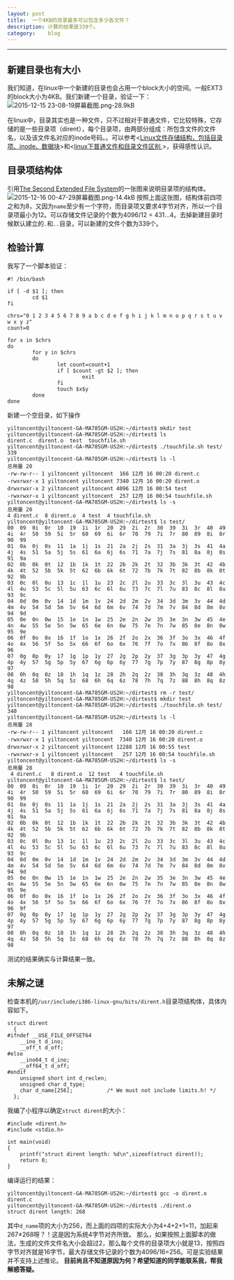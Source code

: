 ```yaml
---
layout: post
title:  一个4KB的目录最多可以包含多少各文件？
description: 计算的结果是339个。
category:    blog
---
```


---

## 新建目录也有大小
我们知道，在linux中一个新建的目录也会占用一个block大小的空间。一般EXT3的block大小为4KB。我们新建一个目录，验证一下：
![2015-12-15 23-08-19屏幕截图.png-28.9kB][1]

在linux中，目录其实也是一种文件，只不过相对于普通文件，它比较特殊，它存储的是一些目录项（dirent），每个目录项，由两部分组成：所包含文件的文件名，以及该文件名对应的inode号码。。可以参考<[Linux文件存储结构，包括目录项、inode、数据块](http://c.biancheng.net/cpp/html/2780.html)>和<[linux下普通文件和目录文件区别 ](http://blog.csdn.net/mrjy1475726263/article/details/34436769)>，获得感性认识。

## 目录项结构体
引用[The Second Extended File System](http://www.nongnu.org/ext2-doc/ext2.html#IFDIR-NAME-LEN)的一张图来说明目录项的结构体。
![2015-12-16 00-47-29屏幕截图.png-14.4kB][2]
按照上面这张图，结构体前四项之和为8，又因为`name`至少有一个字符，而目录项又要求4字节对齐，所以一个目录项最小为12。可以存储文件记录的个数为4096/12 = 431...4。去掉新建目录时候默认建立的`.`和`..`目录，可以新建的文件个数为339个。

## 检验计算
我写了一个脚本验证：

```
#! /bin/bash

if [ -d $1 ]; then
        cd $1
fi

chrs="0 1 2 3 4 5 6 7 8 9 a b c d e f g h i j k l m n o p q r s t u v w x y z"
count=0

for x in $chrs
do
        for y in $chrs
        do
                let count=count+1
                if [ $count -gt $2 ]; then
                        exit
                fi
                touch $x$y
        done
done
```
新建一个空目录，如下操作

```
yiltoncent@yiltoncent-GA-MA785GM-US2H:~/dirtest$ mkdir test
yiltoncent@yiltoncent-GA-MA785GM-US2H:~/dirtest$ ls
dirent.c  dirent.o  test  touchfile.sh
yiltoncent@yiltoncent-GA-MA785GM-US2H:~/dirtest$ ./touchfile.sh test/ 339
yiltoncent@yiltoncent-GA-MA785GM-US2H:~/dirtest$ ls -l
总用量 20
-rw-rw-r-- 1 yiltoncent yiltoncent  166 12月 16 00:20 dirent.c
-rwxrwxr-x 1 yiltoncent yiltoncent 7340 12月 16 00:20 dirent.o
drwxrwxr-x 2 yiltoncent yiltoncent 4096 12月 16 00:54 test
-rwxrwxr-x 1 yiltoncent yiltoncent  257 12月 16 00:54 touchfile.sh
yiltoncent@yiltoncent-GA-MA785GM-US2H:~/dirtest$ ls -s
总用量 20
4 dirent.c  8 dirent.o  4 test  4 touchfile.sh
yiltoncent@yiltoncent-GA-MA785GM-US2H:~/dirtest$ ls test/
00  09  0i  0r  10  19  1i  1r  20  29  2i  2r  30  39  3i  3r  40  49  4i  4r  50  59  5i  5r  60  69  6i  6r  70  79  7i  7r  80  89  8i  8r  90  99
01  0a  0j  0s  11  1a  1j  1s  21  2a  2j  2s  31  3a  3j  3s  41  4a  4j  4s  51  5a  5j  5s  61  6a  6j  6s  71  7a  7j  7s  81  8a  8j  8s  91  9a
02  0b  0k  0t  12  1b  1k  1t  22  2b  2k  2t  32  3b  3k  3t  42  4b  4k  4t  52  5b  5k  5t  62  6b  6k  6t  72  7b  7k  7t  82  8b  8k  8t  92  9b
03  0c  0l  0u  13  1c  1l  1u  23  2c  2l  2u  33  3c  3l  3u  43  4c  4l  4u  53  5c  5l  5u  63  6c  6l  6u  73  7c  7l  7u  83  8c  8l  8u  93  9c
04  0d  0m  0v  14  1d  1m  1v  24  2d  2m  2v  34  3d  3m  3v  44  4d  4m  4v  54  5d  5m  5v  64  6d  6m  6v  74  7d  7m  7v  84  8d  8m  8v  94  9d
05  0e  0n  0w  15  1e  1n  1w  25  2e  2n  2w  35  3e  3n  3w  45  4e  4n  4w  55  5e  5n  5w  65  6e  6n  6w  75  7e  7n  7w  85  8e  8n  8w  95  9e
06  0f  0o  0x  16  1f  1o  1x  26  2f  2o  2x  36  3f  3o  3x  46  4f  4o  4x  56  5f  5o  5x  66  6f  6o  6x  76  7f  7o  7x  86  8f  8o  8x  96
07  0g  0p  0y  17  1g  1p  1y  27  2g  2p  2y  37  3g  3p  3y  47  4g  4p  4y  57  5g  5p  5y  67  6g  6p  6y  77  7g  7p  7y  87  8g  8p  8y  97
08  0h  0q  0z  18  1h  1q  1z  28  2h  2q  2z  38  3h  3q  3z  48  4h  4q  4z  58  5h  5q  5z  68  6h  6q  6z  78  7h  7q  7z  88  8h  8q  8z  98
yiltoncent@yiltoncent-GA-MA785GM-US2H:~/dirtest$ rm -r test/
yiltoncent@yiltoncent-GA-MA785GM-US2H:~/dirtest$ mkdir test
yiltoncent@yiltoncent-GA-MA785GM-US2H:~/dirtest$ ./touchfile.sh test/ 340
yiltoncent@yiltoncent-GA-MA785GM-US2H:~/dirtest$ ls -l
总用量 28
-rw-rw-r-- 1 yiltoncent yiltoncent   166 12月 16 00:20 dirent.c
-rwxrwxr-x 1 yiltoncent yiltoncent  7340 12月 16 00:20 dirent.o
drwxrwxr-x 2 yiltoncent yiltoncent 12288 12月 16 00:55 test
-rwxrwxr-x 1 yiltoncent yiltoncent   257 12月 16 00:54 touchfile.sh
yiltoncent@yiltoncent-GA-MA785GM-US2H:~/dirtest$ ls -s
总用量 28
 4 dirent.c   8 dirent.o  12 test   4 touchfile.sh
yiltoncent@yiltoncent-GA-MA785GM-US2H:~/dirtest$ ls test/
00  09  0i  0r  10  19  1i  1r  20  29  2i  2r  30  39  3i  3r  40  49  4i  4r  50  59  5i  5r  60  69  6i  6r  70  79  7i  7r  80  89  8i  8r  90  99
01  0a  0j  0s  11  1a  1j  1s  21  2a  2j  2s  31  3a  3j  3s  41  4a  4j  4s  51  5a  5j  5s  61  6a  6j  6s  71  7a  7j  7s  81  8a  8j  8s  91  9a
02  0b  0k  0t  12  1b  1k  1t  22  2b  2k  2t  32  3b  3k  3t  42  4b  4k  4t  52  5b  5k  5t  62  6b  6k  6t  72  7b  7k  7t  82  8b  8k  8t  92  9b
03  0c  0l  0u  13  1c  1l  1u  23  2c  2l  2u  33  3c  3l  3u  43  4c  4l  4u  53  5c  5l  5u  63  6c  6l  6u  73  7c  7l  7u  83  8c  8l  8u  93  9c
04  0d  0m  0v  14  1d  1m  1v  24  2d  2m  2v  34  3d  3m  3v  44  4d  4m  4v  54  5d  5m  5v  64  6d  6m  6v  74  7d  7m  7v  84  8d  8m  8v  94  9d
05  0e  0n  0w  15  1e  1n  1w  25  2e  2n  2w  35  3e  3n  3w  45  4e  4n  4w  55  5e  5n  5w  65  6e  6n  6w  75  7e  7n  7w  85  8e  8n  8w  95  9e
06  0f  0o  0x  16  1f  1o  1x  26  2f  2o  2x  36  3f  3o  3x  46  4f  4o  4x  56  5f  5o  5x  66  6f  6o  6x  76  7f  7o  7x  86  8f  8o  8x  96  9f
07  0g  0p  0y  17  1g  1p  1y  27  2g  2p  2y  37  3g  3p  3y  47  4g  4p  4y  57  5g  5p  5y  67  6g  6p  6y  77  7g  7p  7y  87  8g  8p  8y  97
08  0h  0q  0z  18  1h  1q  1z  28  2h  2q  2z  38  3h  3q  3z  48  4h  4q  4z  58  5h  5q  5z  68  6h  6q  6z  78  7h  7q  7z  88  8h  8q  8z  98
```

测试的结果确实与计算结果一致。

## 未解之谜
检查本机的`/usr/include/i386-linux-gnu/bits/dirent.h`目录项结构体，具体内容如下。

```
struct dirent
  {
#ifndef __USE_FILE_OFFSET64
    __ino_t d_ino;
    __off_t d_off;
#else
    __ino64_t d_ino;
    __off64_t d_off;
#endif
    unsigned short int d_reclen;
    unsigned char d_type;
    char d_name[256];           /* We must not include limits.h! */
  };
```
我编了小程序以确定`struct dirent`的大小：

```
#include <dirent.h>
#include <stdio.h>

int main(void)
{
	printf("struct dirent length: %d\n",sizeof(struct dirent));
	return 0;
}
```
编译运行的结果：

```
yiltoncent@yiltoncent-GA-MA785GM-US2H:~/dirtest$ gcc -o dirent.o dirent.c 
yiltoncent@yiltoncent-GA-MA785GM-US2H:~/dirtest$ ./dirent.o 
struct dirent length: 268
```
其中`d_name`项的大小为256，而上面的四项的实际大小为4+4+2+1=11，加起来267≠268呀？！这是因为系统4字节对齐所致。
那么，如果按照上面脚本的做法，生成的文件文件名大小会超过2，那么每个文件的目录项大小就是13，按照四字节对齐就是16字节，最大存储文件记录的个数为4096/16=256。可是实验结果并不支持上述推论。
**目前尚且不知道原因为何？希望知道的同学能联系我，帮我解惑答疑。**


  [1]: http://static.zybuluo.com/yiltoncent/k3691eu5t7n37h281kwtcphg/2015-12-15%2023-08-19%E5%B1%8F%E5%B9%95%E6%88%AA%E5%9B%BE.png
  [2]: http://static.zybuluo.com/yiltoncent/swnkcq9xgcj700tzbmnaj5il/2015-12-16%2000-47-29%E5%B1%8F%E5%B9%95%E6%88%AA%E5%9B%BE.png
